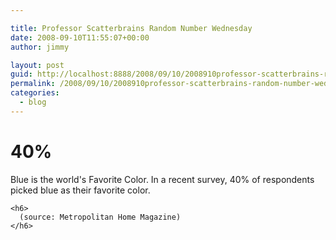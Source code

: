 ```yaml
---

title: Professor Scatterbrains Random Number Wednesday
date: 2008-09-10T11:55:07+00:00
author: jimmy

layout: post
guid: http://localhost:8888/2008/09/10/2008910professor-scatterbrains-random-number-wednesday-html/
permalink: /2008/09/10/2008910professor-scatterbrains-random-number-wednesday-html/
categories:
  - blog
---
```


  <h1>
    40%
  </h1>
  
  <p>
    Blue is the world's Favorite Color. In a recent survey, 40% of respondents picked blue as their favorite color.<br /> 
    
    <h6>
      (source: Metropolitan Home Magazine)
    </h6>